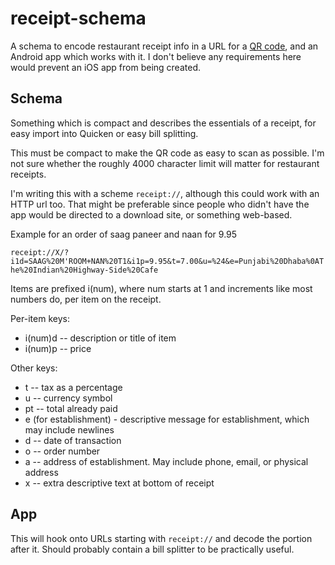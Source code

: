 receipt-schema
==============

A schema to encode restaurant receipt info in a URL for a [QR code](http://en.wikipedia.org/wiki/QR_code), and an Android app which works with it. I don't believe any requirements here would prevent an iOS app from being created.

Schema
------

Something which is compact and describes the essentials of a receipt, for easy import into Quicken or easy bill splitting.

This must be compact to make the QR code as easy to scan as possible. I'm not sure whether the roughly 4000 character limit will matter for restaurant receipts.

I'm writing this with a scheme `receipt://`, although this could work with an HTTP url too. That might be preferable since people who didn't have the app would be directed to a download site, or something web-based.

Example for an order of saag paneer and naan for 9.95

`receipt://X/?i1d=SAAG%20M'ROOM+NAN%20T1&i1p=9.95&t=7.00&u=%24&e=Punjabi%20Dhaba%0AThe%20Indian%20Highway-Side%20Cafe`

Items are prefixed i(num), where num starts at 1 and increments like most numbers do, per item on the receipt.

Per-item keys:

- i(num)d -- description or title of item
- i(num)p -- price

Other keys:

- t -- tax as a percentage
- u -- currency symbol
- pt -- total already paid
- e (for establishment) - descriptive message for establishment, which may include newlines
- d -- date of transaction
- o -- order number
- a -- address of establishment. May include phone, email, or physical address
- x -- extra descriptive text at bottom of receipt

App
---

This will hook onto URLs starting with `receipt://` and decode the portion after it. Should probably contain a bill splitter to be practically useful.